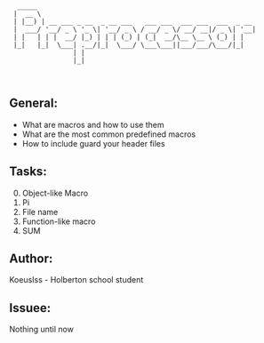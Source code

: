 ```


  _____                                                       
 |  __ \                                                      
 | |__) | __ ___ _ __  _ __ ___   ___ ___  ___ ___  ___  _ __ 
 |  ___/ '__/ _ \ '_ \| '__/ _ \ / __/ _ \/ __/ __|/ _ \| '__|
 | |   | | |  __/ |_) | | | (_) | (_|  __/\__ \__ \ (_) | |   
 |_|   |_|  \___| .__/|_|  \___/ \___\___||___/___/\___/|_|   
                | |                                           
                |_|                                           



```


## General:
* What are macros and how to use them
* What are the most common predefined macros
* How to include guard your header files


## Tasks:
0. Object-like Macro
1. Pi
2. File name
3. Function-like macro
4. SUM

## Author: 

KoeusIss - Holberton school student

## Issuee: 

Nothing until now
